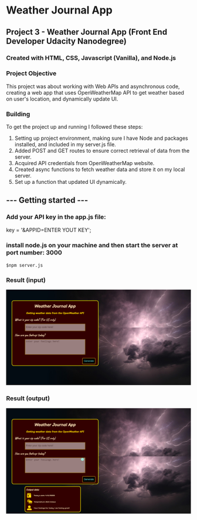 # Weather Journal App

## Project 3 - Weather Journal App (Front End Developer Udacity Nanodegree)

### Created with HTML, CSS, Javascript (Vanilla), and Node.js


### Project Objective

This project was about working with Web APIs and asynchronous code, creating a web app that uses OpenWeatherMap API to get weather based on user's location, and dynamically update UI.

### Building
To get the project up and running I followed these steps:

1. Setting up project environment, making sure I have Node and packages installed, and included in my server.js file.
1. Added POST and GET routes to ensure correct retrieval of data from the server.
1. Acquired API credentials from OpenWeatherMap website.
1. Created async functions to fetch weather data and store it on my local server. 
1. Set up a function that updated UI dynamically.

## --- Getting started ---

### Add your API key in the app.js file:
key = '&APPID=ENTER YOUT KEY';

### install node.js on your machine and then start the server at port number: 3000
    $npm server.js

### Result (input)
<img src='screenshots/form.png'>

### Result (output)
<img src='screenshots/result.png'>


